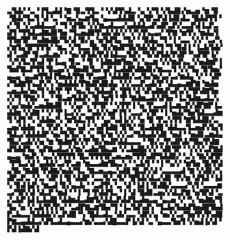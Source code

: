 ▃▜▟▞▝▃▝▐▜▃▟▟▝▇▝▉▃▜▜▃▝▝▞▟▜▚▟▃▝▄▝▞▜▝▞▙▟▊▞▅▃▅▝▆▝▉▝█▟▞▜▃▜▝▟▝▃▝▝▅▃▚▃▆▜▄▝▄▃▃▟▟▟▉▝▄▜▛▃▛▟▐▟▊▟▃▝█▟▟▜▜▝▞▝▊▝▞▃▟▟▃▃▞▝▜▝▟▜▙▝▞▞▆▃▟▃▃▞▄▟▟▟▃▟▚▟▛▃▛▞▃▃▛▟▐▃▛▃▟▜▝▜▜▟▃▟▇▟▊▜▅▝▜▃▅▟▉▜▚▟▞▟▞▞▝▞▚▜▚▃▄▞▝▛▇▝▆▜▚▝▆▟▄▜▜▜▅▜▛▝▚▟▆▟█▞▜▞▟▝▉▞▄▝▅▜▟▜▄▝▜▞▝▝▉▟▄▝▜▝▐▝▃▃▝▞▞▝▃▞▚▞▆▜▄▜▛▜▜▜▞▝▆▃▝▞▜▃▃▜▙▝▊▞▆▟▛▜▙▜▟▞▟▞▜▝▜▝▉▟▐▝▐▃▙▜▟▞▟▝▃▟▛▝▊▃▟▃▆▞▝▝▅▞▟▜▟▞▛▟▐▟▃▃▜▟▚▝▜▞▟▜▟▞▛▟▛▝▚▟▜▛▐▞▝▞▚▜▃▜▚▟▝▛▐▃▄▝▊▃▝▝▊▝▐▟▇▟▇▜▅▞▚▝▄▃▆▝▞▞▆▟▚▃▝▞▅▟▆▛▐▜▅▛▇▃▛▜▜▝▉▃▄▞▞▜▅▟▊▜▄▞▄▛▐▃▟▟▛▟▇▟▊▞▆▃▃▜▝▞▞▜▄▝▉▜▅▞▄▃▄▝▄▃▆▜▜▟▐▜▅▟▞▛▇▝▛▃▄▟▝▟▟▟▉▞▃▞▙▞▆▞▄▞▃▞▆▟▄▝▞▝▝▟▛▞▜▟▇▜▚▃▛▞▚▝▅▟▟▟▞▛▇▟▛▟▉▟▄▝▞▞▃▃▛▃▟▞▛▝▟▃▄▃▆▛▇▝▆▟▅▃▅▃▙▞▅▞▜▝▟▞▛▝▛▝▅▃▜▃▜▟▄▟▚▝█▜▝▟▝▟▚▟▇▟▚▟▚▞▞▜▛▟▇▜▅▞▞▜▝▛▇▞▝▃▝▝▉▃▅▜▟▟▚▝▉▝▆▜▝▝▛▝▇▟▆▃▟▞▟▜▅▝▐▃▜▟▆▃▟▃▚▞▄▞▅▟▞▃▅▟▇▟▉▝▝▞▄▞▚▝▛▜▛▝▝▞▛▛▐▝▅▝▛▃▃▟▐▃▆▃▛▞▟▛▇▛▐▃▟▟▆▝▞▟▇▝▝▞▝▛▐▃▞▞▃▝▚▟▞▞▅▛▐▜▝▃▃▞▚▜▛▝▐▝▅▟▞▜▅▜▟▃▃▟▆▜▝▟▜▝▚▝▟▟▅▞▚▝▆▜▟▃▜▜▝▝▄▞▚▟▐▞▞▝▅▝▉▝▛▃▚▜▜▝▇▜▟▟▉▞▃▃▅▞▟▟▅▝▚▝▛▟▚▝▄▃▚▟▝▃▚▟▜▟▇▝▉▜▞▝▉▃▟▟█▝▟▟▃▃▜▃▅▟▚▜▄▜▜▟▃▞▟▟▟▟▛▝▅▞▜▞▙▞▚▝▄▝▜▞▆▝▞▞▃▞▜▟▄▟▞▟▊▝▅▟▝▝▅▟▊▃▆▟▄▜▙▞▃▟▞▞▅▝▆▝▇▟▆▜▞▞▛▝▉▞▅▟▛▟▟▃▃▃▝▝▉▞▃▜▚▟▛▟▞▜▙▞▛▟▇▟▜▟▟▜▄▝▄▛▇▃▟▃▞▞▆▞▃▟▅▜▙▃▆▝▞▃▙▟█▞▞▞▝▟▊▜▛▝▝▞▞▞▃▛▇▟▄▃▄▝▆▟▚▝▄▃▚▜▜▜▜▝█▃▜▜▜▜▛▃▅▃▅▞▜▜▚▟▛▜▟▟▉▞▝▃▚▝▇▞▟▜▛▝▛▜▃▞▟▝▄▟▟▞▃▞▛▃▆▝▆▃▃▟▆▜▙▃▚▝▝▃▙▜▝▝▐▝▚▞▞▝▆▜▅▝█▞▛▟▄▜▙▝▇▟█▝▛▟▇▞▅▟▞▜▃▝▇▃▅▃▄▃▚▟█▝█▃▛▞▟▝▃▃▃▃▟▝▇▝▞▟▊▞▚▟▛▃▛▃▝▞▃▝▟▛▐▝█▝▟▟▛▝▃▃▜▞▃▜▞▝█▜▟▞▟▃▞▟▊▝▛▞▆▝▟▜▟▝▐▟▚▝▊▟▐▟▚▝▆▃▟▝▊▞▄▃▙▝▝▃▟▜▚▝▃▝▟▝▐▟▐▝▊▟█▞▃▃▃▞▚▜▝▃▃▃▆▃▞▜▛▞▟▝▟▃▛▝▆▟▝▝▐▝▜▝▛▟▟▜▃▝▐▝▟▝█▟▊▃▅▞▞▟▃▛▇▝▅▜▛▟▝▃▞▃▙▛▐▟▐▃▙▟█▝▟▟▆▟▃▟▇▜▞▟▟▃▛▟▟▜▃▟▅▃▄▝▄▃▅▝▞▝▚▝▅▟▇▞▜▜▄▝▅▝▞▃▙▜▚▜▚▞▝▃▟▛▇▃▆▜▙▞▜▝▐▃▜▟▚▟▚▝▜▃▙▞▙▟▟▜▅▟█▜▙▟▛▃▙▃▃▜▟▟▟▞▞▃▛▟█▝▚▝█▟▃▟▃▝▟▞▃▃▝▟▛▞▄▝▅▞▞▃▞▜▅▜▚▜▚▟█▛▇▃▄▟▟▃▞▟▜▃▟▃▄▃▃▞▆▞▃▃▞▟█▃▃▛▐▞▟▝▃▝▄▃▃▜▅▜▝▞▅▟▐▞▟▝▛▟▐▟▇▞▟

